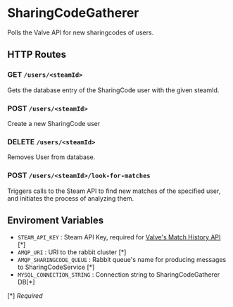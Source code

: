 # SharingCodeGatherer
Polls the Valve API for new sharingcodes of users.

## HTTP Routes

### GET `/users/<steamId>`
Gets the database entry of the SharingCode user with the given steamId.

### POST `/users/<steamId>`
Create a new SharingCode user

### DELETE `/users/<steamId>`
Removes User from database.

### POST `/users/<steamId>/look-for-matches`
Triggers calls to the Steam API to find new matches of the specified user, and initiates the process of analyzing them.

## Enviroment Variables

- `STEAM_API_KEY` : 
Steam API Key, required for [Valve's Match History API](https://developer.valvesoftware.com/wiki/Counter-Strike:_Global_Offensive_Access_Match_History) [*]
- `AMQP_URI` : URI to the rabbit cluster [*]
- `AMQP_SHARINGCODE_QUEUE` : Rabbit queue's name for producing messages to SharingCodeService [*]
- `MYSQL_CONNECTION_STRING` : Connection string to SharingCodeGatherer DB[*]

[*] *Required*
